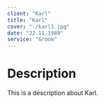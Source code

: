 ```yaml
---
client: "Karl"
title: "Karl"
cover: "./karl1.jpg"
date: "22.11.1989"
service: "Groom"
---
```

# Description

This is a description about Karl.